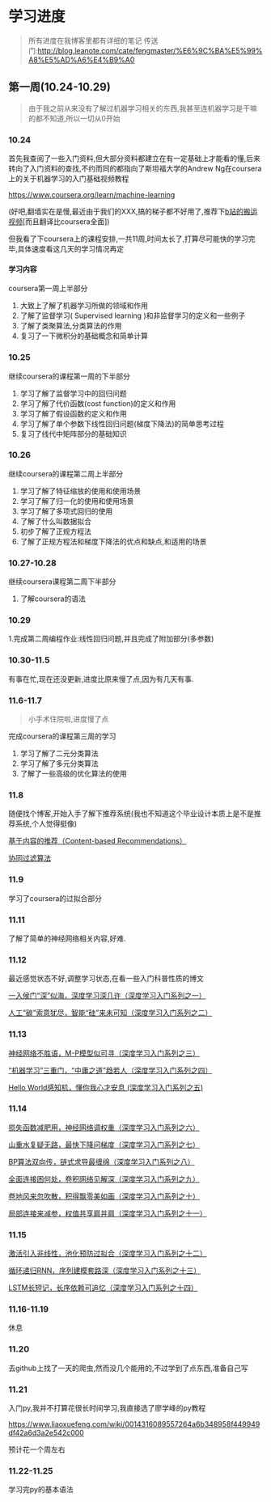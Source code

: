 # 学习进度 #

>所有进度在我博客里都有详细的笔记 传送门:http://blog.leanote.com/cate/fengmaster/%E6%9C%BA%E5%99%A8%E5%AD%A6%E4%B9%A0

## 第一周(10.24-10.29) ##
>由于我之前从来没有了解过机器学习相关的东西,我甚至连机器学习是干嘛的都不知道,所以一切从0开始

### 10.24 ###

首先我查阅了一些入门资料,但大部分资料都建立在有一定基础上才能看的懂,后来转向了入门资料的查找,不约而同的都指向了斯坦福大学的Andrew Ng在coursera上的关于机器学习的入门基础视频教程

https://www.coursera.org/learn/machine-learning

(好吧,翻墙实在是慢,最近由于我们的XXX,搞的梯子都不好用了,推荐下[b站的搬运视频](https://www.bilibili.com/video/av9912938/)[而且翻译比coursera全面])


但我看了下coursera上的课程安排,一共11周,时间太长了,打算尽可能快的学习完毕,具体速度看这几天的学习情况再定

#### 学习内容 ####

coursera第一周上半部分

1. 大致上了解了机器学习所做的领域和作用
2. 了解了监督学习( Supervised learning )和非监督学习的定义和一些例子
3. 了解了类聚算法,分类算法的作用
4. 复习了一下微积分的基础概念和简单计算

### 10.25 ###

继续coursera的课程第一周的下半部分

1. 学习了解了监督学习中的回归问题
2. 学习了解了代价函数(cost function)的定义和作用
3. 学习了解了假设函数的定义和作用
4. 学习了解了单个参数下线性回归问题(梯度下降法)的简单思考过程
5. 复习了线代中矩阵部分的基础知识

### 10.26 ###

继续coursera的课程第二周上半部分

1. 学习了解了特征缩放的使用和使用场景
2. 学习了解了归一化的使用和使用场景
3. 学习了解了多项式回归的使用
4. 了解了什么叫数据拟合
5. 初步了解了正规方程法
6. 了解了正规方程法和梯度下降法的优点和缺点,和适用的场景

### 10.27-10.28 ###

继续coursera课程第二周下半部分

1. 了解coursera的语法

### 10.29 ###

1.完成第二周编程作业:线性回归问题,并且完成了附加部分(多参数)


### 10.30-11.5 ###

有事在忙,现在还没更新,进度比原来慢了点,因为有几天有事. 

### 11.6-11.7 ###

>小手术住院啦,进度慢了点

完成coursera的课程第三周的学习

1. 学习了解了二元分类算法
2. 学习了解了多元分类算法
3. 了解了一些高级的优化算法的使用

### 11.8 ###

随便找个博客,开始入手了解下推荐系统(我也不知道这个毕业设计本质上是不是推荐系统,个人觉得挺像)

[基于内容的推荐（Content-based Recommendations）](https://www.cnblogs.com/breezedeus/archive/2012/04/10/2440488.html)


[协同过滤算法](http://blog.csdn.net/acdreamers/article/details/44672305) 


### 11.9 ###

学习了coursera的过拟合部分


### 11.11 ###

了解了简单的神经网络相关内容,好难.

### 11.12 ###

最近感觉状态不好,调整学习状态,在看一些入门科普性质的博文


[一入侯门“深”似海，深度学习深几许（深度学习入门系列之一）](https://yq.aliyun.com/articles/86580?spm=5176.100239.blogcont159710.14.CEFeKZ)

[人工“碳”索意犹尽，智能“硅”来未可知（深度学习入门系列之二）](https://yq.aliyun.com/articles/88300?spm=5176.100239.blogcont159710.15.CEFeKZ)



### 11.13 ###

[神经网络不胜语，M-P模型似可寻（深度学习入门系列之三）](https://yq.aliyun.com/articles/90565?spm=5176.100239.blogcont159710.16.CEFeKZ)

[“机器学习”三重门，“中庸之道”趋若人（深度学习入门系列之四）](https://yq.aliyun.com/articles/91436?spm=5176.100239.blogcont159710.17.CEFeKZ)

[Hello World感知机，懂你我心才安息 (深度学习入门系列之五)](https://yq.aliyun.com/articles/93540?spm=5176.100239.blogcont159710.18.CEFeKZ)

### 11.14 ###

[损失函数减肥用，神经网络调权重（深度学习入门系列之六）](https://yq.aliyun.com/articles/96427?spm=5176.100239.blogcont159710.19.CEFeKZ)


[山重水复疑无路，最快下降问梯度（深度学习入门系列之七）](https://yq.aliyun.com/articles/105339?spm=5176.100239.blogcont159710.20.CEFeKZ)


[BP算法双向传，链式求导最缠绵（深度学习入门系列之八）](https://yq.aliyun.com/articles/110025?spm=5176.100239.blogcont159710.21.CEFeKZ)


[全面连接困何处，卷积网络见解深（深度学习入门系列之九）](https://yq.aliyun.com/articles/152935?spm=5176.100239.blogcont159710.22.CEFeKZ)


[卷地风来忽吹散，积得飘零美如画（深度学习入门系列之十）](https://yq.aliyun.com/articles/156269?spm=5176.100239.blogcont159710.23.CEFeKZ)

[局部连接来减参，权值共享肩并肩（深度学习入门系列之十一） ](https://yq.aliyun.com/articles/159710?spm=5176.100239.blogcont156269.36.gi4U7M)


### 11.15 ###

[激活引入非线性，池化预防过拟合（深度学习入门系列之十二） ](https://yq.aliyun.com/articles/167391?spm=5176.100239.blogcont159710.38.tOyt1T)

[循环递归RNN，序列建模套路深（深度学习入门系列之十三） ](https://yq.aliyun.com/articles/169880?spm=5176.100239.blogcont167391.45.HProlG)

[LSTM长短记，长序依赖可追忆（深度学习入门系列之十四） ](https://yq.aliyun.com/articles/174256?spm=5176.100239.blogcont169880.49.zcgJVE)


### 11.16-11.19 ###

休息

### 11.20 ###

去github上找了一天的爬虫,然而没几个能用的,不过学到了点东西,准备自己写

### 11.21 ###

入门py,我并不打算花很长时间学习,我直接选了廖学峰的py教程

https://www.liaoxuefeng.com/wiki/0014316089557264a6b348958f449949df42a6d3a2e542c000

预计花一个周左右

### 11.22-11.25 ###

学习完py的基本语法